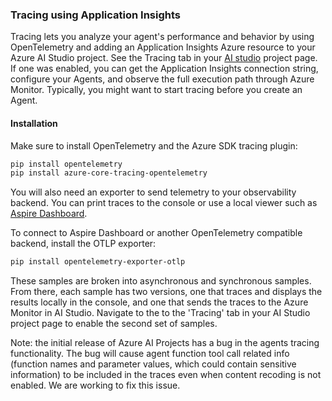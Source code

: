 ### Tracing using Application Insights

Tracing lets you analyze your agent's performance and behavior by using OpenTelemetry and adding an Application Insights Azure resource to your Azure AI Studio project. See the Tracing tab in your [AI studio](https://ai.azure.com/) project page. If one was enabled, you can get the Application Insights connection string, configure your Agents, and observe the full execution path through Azure Monitor. Typically, you might want to start tracing before you create an Agent.

#### Installation

Make sure to install OpenTelemetry and the Azure SDK tracing plugin:

```bash
pip install opentelemetry
pip install azure-core-tracing-opentelemetry
```

You will also need an exporter to send telemetry to your observability backend. You can print traces to the console or use a local viewer such as [Aspire Dashboard](https://learn.microsoft.com/dotnet/aspire/fundamentals/dashboard/standalone?tabs=bash).

To connect to Aspire Dashboard or another OpenTelemetry compatible backend, install the OTLP exporter:

```bash
pip install opentelemetry-exporter-otlp
```

These samples are broken into asynchronous and synchronous samples. From there, each sample has two versions, one that traces and displays the results locally in the console, and one that sends the traces to the Azure Monitor in AI Studio. Navigate to the to the 'Tracing' tab in your AI Studio project page to enable the second set of samples.

Note: the initial release of Azure AI Projects has a bug in the agents tracing functionality. The bug will cause agent function tool call related info (function names and parameter values, which could contain sensitive information) to be included in the traces even when content recoding is not enabled. We are working to fix this issue.